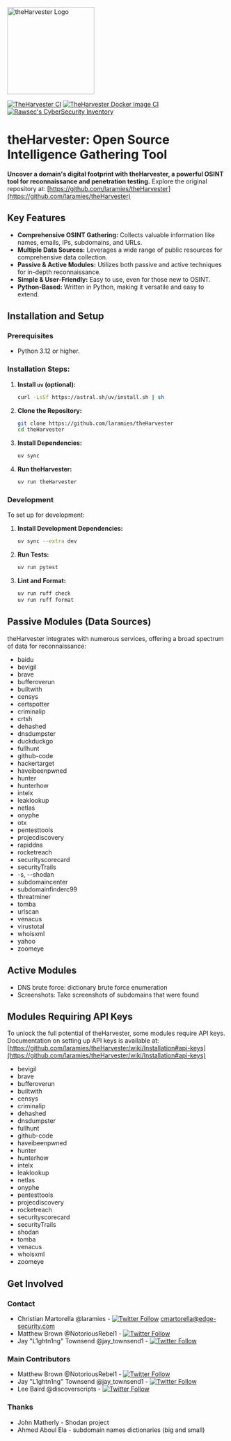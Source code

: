 <!-- theHarvester Logo -->
<img src="https://github.com/laramies/theHarvester/blob/master/theHarvester-logo.webp" alt="theHarvester Logo" width="200">

<!-- Badges -->
[![TheHarvester CI](https://github.com/laramies/theHarvester/workflows/TheHarvester%20Python%20CI/badge.svg)](https://github.com/laramies/theHarvester/actions/workflows/python-app.yml)
[![TheHarvester Docker Image CI](https://github.com/laramies/theHarvester/workflows/TheHarvester%20Docker%20Image%20CI/badge.svg)](https://github.com/laramies/theHarvester/actions/workflows/docker-image.yml)
[![Rawsec's CyberSecurity Inventory](https://inventory.raw.pm/img/badges/Rawsec-inventoried-FF5050_flat_without_logo.svg)](https://inventory.raw.pm/)

# theHarvester: Open Source Intelligence Gathering Tool

**Uncover a domain's digital footprint with theHarvester, a powerful OSINT tool for reconnaissance and penetration testing.** Explore the original repository at: [https://github.com/laramies/theHarvester](https://github.com/laramies/theHarvester)

## Key Features

*   **Comprehensive OSINT Gathering:** Collects valuable information like names, emails, IPs, subdomains, and URLs.
*   **Multiple Data Sources:** Leverages a wide range of public resources for comprehensive data collection.
*   **Passive & Active Modules:** Utilizes both passive and active techniques for in-depth reconnaissance.
*   **Simple & User-Friendly:** Easy to use, even for those new to OSINT.
*   **Python-Based:** Written in Python, making it versatile and easy to extend.

## Installation and Setup

### Prerequisites
*   Python 3.12 or higher.

### Installation Steps:

1.  **Install `uv` (optional):**
    ```bash
    curl -LsSf https://astral.sh/uv/install.sh | sh
    ```

2.  **Clone the Repository:**
    ```bash
    git clone https://github.com/laramies/theHarvester
    cd theHarvester
    ```

3.  **Install Dependencies:**
    ```bash
    uv sync
    ```

4.  **Run theHarvester:**
    ```bash
    uv run theHarvester
    ```

### Development

To set up for development:

1.  **Install Development Dependencies:**
    ```bash
    uv sync --extra dev
    ```

2.  **Run Tests:**
    ```bash
    uv run pytest
    ```

3.  **Lint and Format:**
    ```bash
    uv run ruff check
    uv run ruff format
    ```

## Passive Modules (Data Sources)

theHarvester integrates with numerous services, offering a broad spectrum of data for reconnaissance:

*   baidu
*   bevigil
*   brave
*   bufferoverun
*   builtwith
*   censys
*   certspotter
*   criminalip
*   crtsh
*   dehashed
*   dnsdumpster
*   duckduckgo
*   fullhunt
*   github-code
*   hackertarget
*   haveibeenpwned
*   hunter
*   hunterhow
*   intelx
*   leaklookup
*   netlas
*   onyphe
*   otx
*   pentesttools
*   projecdiscovery
*   rapiddns
*   rocketreach
*   securityscorecard
*   securityTrails
*   -s, --shodan
*   subdomaincenter
*   subdomainfinderc99
*   threatminer
*   tomba
*   urlscan
*   venacus
*   virustotal
*   whoisxml
*   yahoo
*   zoomeye

## Active Modules

*   DNS brute force: dictionary brute force enumeration
*   Screenshots: Take screenshots of subdomains that were found

## Modules Requiring API Keys

To unlock the full potential of theHarvester, some modules require API keys. Documentation on setting up API keys is available at: [https://github.com/laramies/theHarvester/wiki/Installation#api-keys](https://github.com/laramies/theHarvester/wiki/Installation#api-keys)

*   bevigil
*   brave
*   bufferoverun
*   builtwith
*   censys
*   criminalip
*   dehashed
*   dnsdumpster
*   fullhunt
*   github-code
*   haveibeenpwned
*   hunter
*   hunterhow
*   intelx
*   leaklookup
*   netlas
*   onyphe
*   pentesttools
*   projecdiscovery
*   rocketreach
*   securityscorecard
*   securityTrails
*   shodan
*   tomba
*   venacus
*   whoisxml
*   zoomeye

## Get Involved

### Contact
*   Christian Martorella @laramies -  [![Twitter Follow](https://img.shields.io/twitter/follow/laramies.svg?style=social&label=Follow)](https://twitter.com/laramies) cmartorella@edge-security.com
*   Matthew Brown @NotoriousRebel1 - [![Twitter Follow](https://img.shields.io/twitter/follow/NotoriousRebel1.svg?style=social&label=Follow)](https://twitter.com/NotoriousRebel1)
*   Jay "L1ghtn1ng" Townsend @jay_townsend1 - [![Twitter Follow](https://img.shields.io/twitter/follow/jay_townsend1.svg?style=social&label=Follow)](https://twitter.com/jay_townsend1)

### Main Contributors
*   Matthew Brown @NotoriousRebel1 - [![Twitter Follow](https://img.shields.io/twitter/follow/NotoriousRebel1.svg?style=social&label=Follow)](https://twitter.com/NotoriousRebel1)
*   Jay "L1ghtn1ng" Townsend @jay_townsend1 - [![Twitter Follow](https://img.shields.io/twitter/follow/jay_townsend1.svg?style=social&label=Follow)](https://twitter.com/jay_townsend1)
*   Lee Baird @discoverscripts -  [![Twitter Follow](https://img.shields.io/twitter/follow/discoverscripts.svg?style=social&label=Follow)](https://twitter.com/discoverscripts)

### Thanks
*   John Matherly - Shodan project
*   Ahmed Aboul Ela - subdomain names dictionaries (big and small)